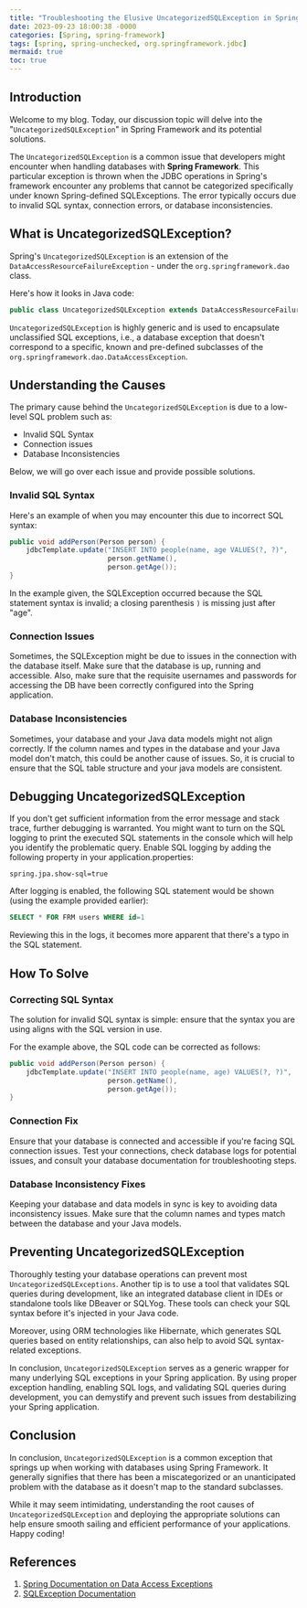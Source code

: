 ```yaml
---
title: "Troubleshooting the Elusive UncategorizedSQLException in Spring Framework "
date: 2023-09-23 18:00:38 -0000
categories: [Spring, spring-framework]
tags: [spring, spring-unchecked, org.springframework.jdbc]
mermaid: true
toc: true
---
```



## Introduction

Welcome to my blog. Today, our discussion topic will delve into the "`UncategorizedSQLException`" in Spring Framework and its potential solutions. 

The `UncategorizedSQLException` is a common issue that developers might encounter when handling databases with **Spring Framework**. This particular exception is thrown when the JDBC operations in Spring's framework encounter any problems that cannot be categorized specifically under known Spring-defined SQLExceptions. The error typically occurs due to invalid SQL syntax, connection errors, or database inconsistencies. 

## What is UncategorizedSQLException?

Spring's `UncategorizedSQLException` is an extension of the `DataAccessResourceFailureException` - under the `org.springframework.dao` class. 

Here's how it looks in Java code:

```Java
public class UncategorizedSQLException extends DataAccessResourceFailureException
```

`UncategorizedSQLException` is highly generic and is used to encapsulate unclassified SQL exceptions, i.e., a database exception that doesn't correspond to a specific, known and pre-defined subclasses of the `org.springframework.dao.DataAccessException`. 

## Understanding the Causes

The primary cause behind the `UncategorizedSQLException` is due to a low-level SQL problem such as: 

- Invalid SQL Syntax
- Connection issues
- Database Inconsistencies 

Below, we will go over each issue and provide possible solutions. 

### Invalid SQL Syntax

Here's an example of when you may encounter this due to incorrect SQL syntax:

```java
public void addPerson(Person person) {
    jdbcTemplate.update("INSERT INTO people(name, age VALUES(?, ?)",
                        person.getName(), 
                        person.getAge());
}
```
In the example given, the SQLException occurred because the SQL statement syntax is invalid; a closing parenthesis `)` is missing just after "age".

### Connection Issues

Sometimes, the SQLException might be due to issues in the connection with the database itself. Make sure that the database is up, running and accessible. Also, make sure that the requisite usernames and passwords for accessing the DB have been correctly configured into the Spring application. 

### Database Inconsistencies

Sometimes, your database and your Java data models might not align correctly. If the column names and types in the database and your Java model don't match, this could be another cause of issues. So, it is crucial to ensure that the SQL table structure and your java models are consistent. 

## Debugging UncategorizedSQLException

If you don't get sufficient information from the error message and stack trace, further debugging is warranted. You might want to turn on the SQL logging to print the executed SQL statements in the console which will help you identify the problematic query. Enable SQL logging by adding the following property in your application.properties:

```properties
spring.jpa.show-sql=true
```

After logging is enabled, the following SQL statement would be shown (using the example provided earlier):

```sql
SELECT * FOR FRM users WHERE id=1
```
Reviewing this in the logs, it becomes more apparent that there's a typo in the SQL statement.

## How To Solve

###  Correcting SQL Syntax

The solution for invalid SQL syntax is simple: ensure that the syntax you are using aligns with the SQL version in use. 

For the example above, the SQL code can be corrected as follows:

```java
public void addPerson(Person person) {
    jdbcTemplate.update("INSERT INTO people(name, age) VALUES(?, ?)",
                        person.getName(), 
                        person.getAge());
}
```

### Connection Fix

Ensure that your database is connected and accessible if you're facing SQL connection issues. Test your connections, check database logs for potential issues, and consult your database documentation for troubleshooting steps. 

### Database Inconsistency Fixes 

Keeping your database and data models in sync is key to avoiding data inconsistency issues. Make sure that the column names and types match between the database and your Java models. 

## Preventing UncategorizedSQLException

Thoroughly testing your database operations can prevent most `UncategorizedSQLExceptions`. Another tip is to use a tool that validates SQL queries during development, like an integrated database client in IDEs or standalone tools like DBeaver or SQLYog. These tools can check your SQL syntax before it's injected in your Java code.

Moreover, using ORM technologies like Hibernate, which generates SQL queries based on entity relationships, can also help to avoid SQL syntax-related exceptions.

In conclusion, `UncategorizedSQLException` serves as a generic wrapper for many underlying SQL exceptions in your Spring application. By using proper exception handling, enabling SQL logs, and validating SQL queries during development, you can demystify and prevent such issues from destabilizing your Spring application.

## Conclusion 

In conclusion, `UncategorizedSQLException` is a common exception that springs up when working with databases using Spring Framework. It generally signifies that there has been a miscategorized or an unanticipated problem with the database as it doesn't map to the standard subclasses. 

While it may seem intimidating, understanding the root causes of `UncategorizedSQLException` and deploying the appropriate solutions can help ensure smooth sailing and efficient performance of your applications. Happy coding!

## References 

1. [Spring Documentation on Data Access Exceptions](https://docs.spring.io/spring-framework/docs/current/javadoc-api/org/springframework/dao/UncategorizedDataAccessException.html)
2. [SQLException Documentation](https://docs.oracle.com/javase/7/docs/api/java/sql/SQLException.html)
